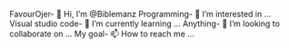 FavourOjer- 👋 Hi, I’m @Biblemanz
Programming- 👀 I’m interested in ...
Visual studio code- 🌱 I’m currently learning ...
Anything- 💞️ I’m looking to collaborate on ...
My goal- 📫 How to reach me ...

<!---
Biblemanz/Biblemanz is a ✨ special ✨ repository because its `README.md` (this file) appears on your GitHub profile.
You can click the Preview link to take a look at your changes.
--->
